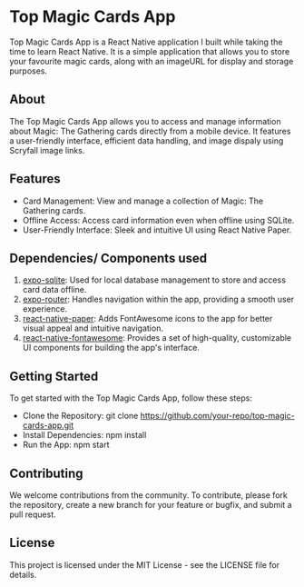 # Top Magic Cards App
Top Magic Cards App is a React Native application I built while taking the time to learn React Native. It is a simple application that allows you to store your favourite magic cards, along with an imageURL
for display and storage purposes.

## About
The Top Magic Cards App allows you to access and manage information about Magic: The Gathering cards directly from a mobile device. 
It features a user-friendly interface, efficient data handling, and image dispaly using Scryfall image links. 

## Features
- Card Management: View and manage a collection of Magic: The Gathering cards.
- Offline Access: Access card information even when offline using SQLite.
- User-Friendly Interface: Sleek and intuitive UI using React Native Paper.

## Dependencies/ Components used
1. [expo-sqlite](https://docs.expo.dev/versions/latest/sdk/sqlite/): Used for local database management to store and access card data offline.
2. [expo-router](https://docs.expo.dev/router/introduction/): Handles navigation within the app, providing a smooth user experience.
3. [react-native-paper](https://callstack.github.io/react-native-paper/): Adds FontAwesome icons to the app for better visual appeal and intuitive navigation.
4. [react-native-fontawesome](https://docs.fontawesome.com/web/use-with/react-native): Provides a set of high-quality, customizable UI components for building the app's interface.

## Getting Started
To get started with the Top Magic Cards App, follow these steps:

- Clone the Repository: git clone https://github.com/your-repo/top-magic-cards-app.git
- Install Dependencies: npm install
- Run the App: npm start

## Contributing
We welcome contributions from the community. To contribute, please fork the repository, create a new branch for your feature or bugfix, and submit a pull request.

## License
This project is licensed under the MIT License - see the LICENSE file for details.

